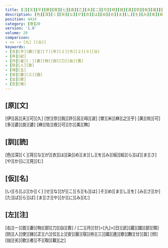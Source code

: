 ```yaml
---
title: [（][天][平][勝][寳][七][歳][乙][未][二][月][相][替][遣][筑][紫][諸][國][防][人][等][歌][）]
description: [色][深][く][背][な][が][衣][は][染][め][ま][し][を][み][坂][給][ら][ば][ま][さ][や][か][に][見][む]
position: 4424
category: [巻]20
version: '1.0'
volume: 20
comparison:
- <> -> [九] [[古]]
keywords:
- [天][平][勝][宝][７][年][２][月][２][９][日]
- [年][紀]
- [作][者][：][妻][物][部][刀][自][賣]
- [防][人][歌]
- [埼][玉]
- [安][曇][三][國]
- [女][歌]
- [恋][情]
---
```


## [原][文]

[伊][呂][夫][可][久] [世][奈][我][許][呂][母][波] [曽][米][麻][之][乎] [美][佐][可][多][婆][良][婆] [麻][佐][夜][可][尓][美][無]

## [訓][読]

[色][深][く][背][な][が][衣][は][染][め][ま][し][を][み][坂][給][ら][ば][ま][さ][や][か][に][見][む]

## [仮][名]

[い][ろ][ぶ][か][く] [せ][な][が][こ][ろ][も][は] [そ][め][ま][し][を] [み][さ][か][た][ば][ら][ば] [ま][さ][や][か][に][み][む]

## [左][注]

[右][一][首][妻][物][部][刀][自][賣] / [二][月][廿]<[九]>[日][武][蔵][國][部][領][防][人][使][掾][正][六][位][上][安][曇][宿][祢][三][國][進][歌][數][廿][首] [但][拙][劣][歌][者][不][取][載][之]
